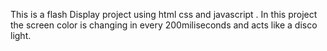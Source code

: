 This is a flash Display project using html css and javascript .
In this project the screen color is changing in  every 200miliseconds and acts like a disco light. 
